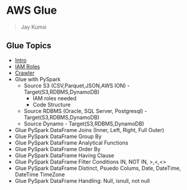 # AWS Glue
> Jay Kumsi

## Glue Topics
* [Intro](https://github.com/jaykumsi/aws-glue/blob/main/Intro.md)
* [IAM Roles](https://github.com/jaykumsi/aws-glue/blob/main/IAM%20Roles.md)
* [Crawler](https://github.com/jaykumsi/aws-glue/blob/main/crawler.md)
* Glue with PySpark
    * Source S3 (CSV,Parquet,JSON,AWS ION) - Target(S3,RDBMS,DynamoDB)
        * IAM roles needed
        * Code Structure
    * Source RDBMS (Oracle, SQL Server, Postgresql) - Target(S3,RDBMS,DynamoDB) 
    * Source Dynamo - Target(S3,RDBMS,DynamoDB)
* Glue PySpark DataFrame Joins (Inner, Left, Right, Full Outer)
* Glue PySpark DataFrame Group By
* Glue PySpark DataFrame Analytical Functions
* Glue PySpark DataFrame Order By
* Glue PySpark DataFrame Having Clause
* Glue PySpark DataFrame Filter Conditions IN, NOT IN, >,<,<>
* Glue PySpark DataFrame Distinct, Psuedo Colums, Date, DateTime, DateTime TimeZone
* Glue PySpark DataFrame Handling: Null, isnull, not null
